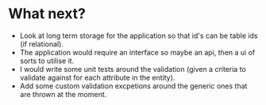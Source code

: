 # What next?

* Look at long term storage for the application so that id's can be table ids (if relational).
* The application would require an interface so maybe an api, then a ui of sorts to utilise it.
* I would write some unit tests around the validation (given a criteria to validate against for each attribute in the entity).
* Add some custom validation excpetions around the generic ones that are thrown at the moment.


